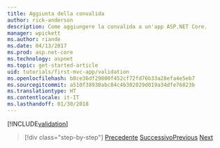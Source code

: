 ```yaml
---
title: Aggiunta della convalida
author: rick-anderson
description: Come aggiungere la convalida a un'app ASP.NET Core.
manager: wpickett
ms.author: riande
ms.date: 04/13/2017
ms.prod: asp.net-core
ms.technology: aspnet
ms.topic: get-started-article
uid: tutorials/first-mvc-app/validation
ms.openlocfilehash: b8ce36df29800f452cf72fd76b33a28efa4e5eb7
ms.sourcegitcommit: a510f38930abc84c4b302029d019a34dfe76823b
ms.translationtype: HT
ms.contentlocale: it-IT
ms.lasthandoff: 01/30/2018
---
```

[!INCLUDE[validation](../../includes/mvc-intro/validation.md)]

>[!div class="step-by-step"]
<span data-ttu-id="fc167-103">[Precedente](new-field.md)
[Successivo](details.md)</span><span class="sxs-lookup"><span data-stu-id="fc167-103">[Previous](new-field.md)
[Next](details.md)</span></span>  
